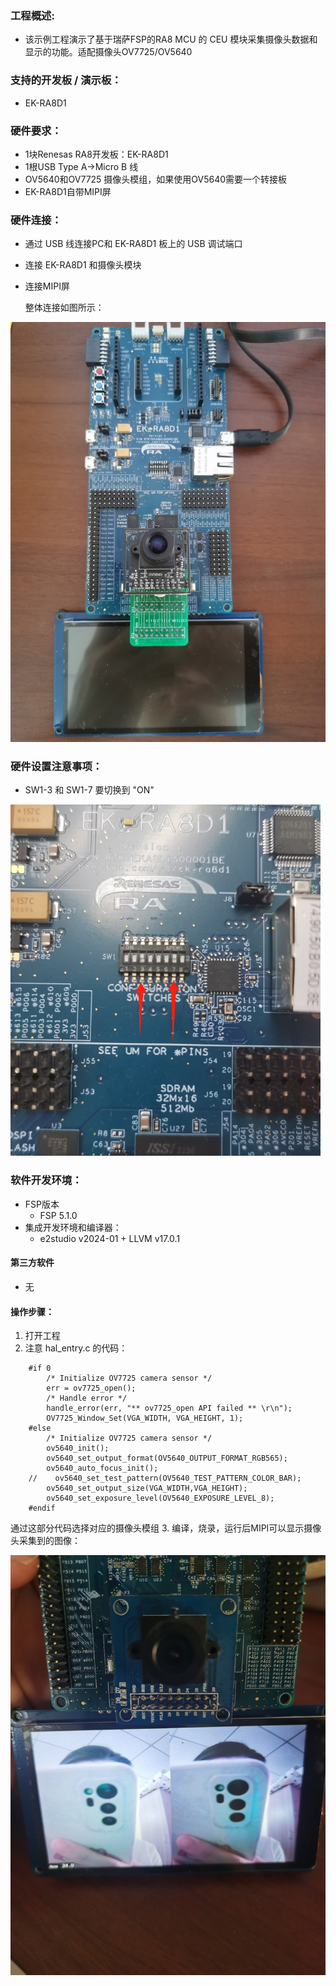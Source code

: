 ### 工程概述:
- 该示例工程演示了基于瑞萨FSP的RA8 MCU 的 CEU 模块采集摄像头数据和显示的功能。适配摄像头OV7725/OV5640

### 支持的开发板 / 演示板：
- EK-RA8D1

### 硬件要求：
- 1块Renesas RA8开发板：EK-RA8D1
- 1根USB Type A->Micro B 线
- OV5640和OV7725 摄像头模组，如果使用OV5640需要一个转接板
- EK-RA8D1自带MIPI屏

### 硬件连接：
- 通过 USB 线连接PC和 EK-RA8D1 板上的 USB 调试端口
- 连接 EK-RA8D1 和摄像头模块
- 连接MIPI屏
  
   整体连接如图所示：

![alt text](images/connect.jpg)


### 硬件设置注意事项：
- SW1-3 和 SW1-7 要切换到 "ON"

![alt text](images/SW1.png)

### 软件开发环境：
- FSP版本
  - FSP 5.1.0
- 集成开发环境和编译器：
  - e2studio v2024-01 + LLVM v17.0.1

#### 第三方软件
- 无

#### 操作步骤：

1. 打开工程
2. 注意 hal_entry.c 的代码：
```
    #if 0 
        /* Initialize OV7725 camera sensor */ 
        err = ov7725_open(); 
        /* Handle error */
        handle_error(err, "** ov7725_open API failed ** \r\n");
        OV7725_Window_Set(VGA_WIDTH, VGA_HEIGHT, 1);
    #else
        /* Initialize OV7725 camera sensor */ 
        ov5640_init();
        ov5640_set_output_format(OV5640_OUTPUT_FORMAT_RGB565);
        ov5640_auto_focus_init();
    //    ov5640_set_test_pattern(OV5640_TEST_PATTERN_COLOR_BAR);
        ov5640_set_output_size(VGA_WIDTH,VGA_HEIGHT);
        ov5640_set_exposure_level(OV5640_EXPOSURE_LEVEL_8);
    #endif
```
通过这部分代码选择对应的摄像头模组
3. 编译，烧录，运行后MIPI可以显示摄像头采集到的图像：

![alt text](images/show_pic.jpg)

